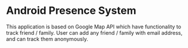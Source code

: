 # Android Presence System
This application is based on Google Map API which have functionality to track friend / family.
User can add any friend / family with email address, and can track them anonymously.
